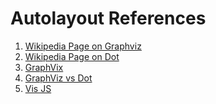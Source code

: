 # Autolayout References

1. [Wikipedia Page on Graphviz](https://en.wikipedia.org/wiki/Graphviz)
1. [Wikipedia Page on Dot](https://en.wikipedia.org/wiki/DOT_(graph_description_language))
1. [GraphVix](https://gitlab.com/graphviz/graphviz)
2. [GraphViz vs Dot](https://github.com/mermaid-js/mermaid/issues/5)
3. [Vis JS](http://viz-js.com/)
